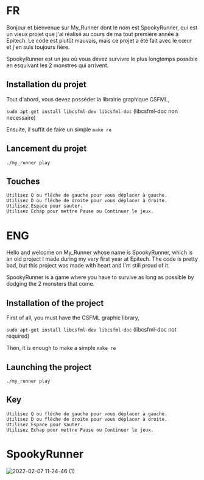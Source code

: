 # FR

Bonjour et bienvenue sur My_Runner dont le nom est SpookyRunner, qui est un vieux projet que j'ai réalisé au cours de ma tout première année à Epitech.
Le code est plutôt mauvais, mais ce projet a été fait avec le cœur et j'en suis toujours fière.

SpookyRunner est un jeu où vous devez survivre le plus longtemps possible en esquivant les 2 monstres qui arrivent.

## Installation du projet
Tout d'abord, vous devez posséder la librairie graphique CSFML,

`sudo apt-get install libcsfml-dev libcsfml-doc` (libcsfml-doc non necessaire)

Ensuite, il suffit de faire un simple `make re`

## Lancement du projet

`./my_runner play`

## Touches

	Utilisez Q ou flêche de gauche pour vous déplacer à gauche.
	Utilisez D ou flêche de droite pour vous déplacer à droite.
	Utilisez Espace pour sauter.
	Utilisez Echap pour mettre Pause ou Continuer le jeux.


# ENG

Hello and welcome on My_Runner whose name is SpookyRunner, which is an old project I made during my very first year at Epitech.
The code is pretty bad, but this project was made with heart and I'm still proud of it.

SpookyRunner is a game where you have to survive as long as possible by dodging the 2 monsters that come.

## Installation of the project
First of all, you must have the CSFML graphic library,

`sudo apt-get install libcsfml-dev libcsfml-doc` (libcsfml-doc not required)

Then, it is enough to make a simple `make re`

## Launching the project
`./my_runner play`

## Key

	Utilisez Q ou flêche de gauche pour vous déplacer à gauche.
	Utilisez D ou flêche de droite pour vous déplacer à droite.
	Utilisez Espace pour sauter.
	Utilisez Echap pour mettre Pause ou Continuer le jeux.

# SpookyRunner

![2022-02-07 11-24-46 (1)](https://user-images.githubusercontent.com/57537266/152770766-0bf31a5f-3254-4fff-808f-3434de017796.gif)
